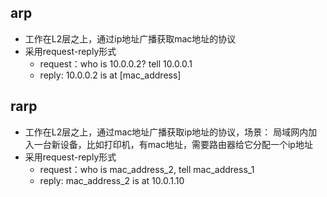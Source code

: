 ## arp

- 工作在L2层之上，通过ip地址广播获取mac地址的协议
- 采用request-reply形式
  - request：who is 10.0.0.2? tell 10.0.0.1
  - reply: 10.0.0.2 is at [mac_address]



## rarp

- 工作在L2层之上，通过mac地址广播获取ip地址的协议，场景： 局域网内加入一台新设备，比如打印机，有mac地址，需要路由器给它分配一个ip地址
- 采用request-reply形式
  - request：who is mac_address_2, tell mac_address_1
  - reply: mac_address_2 is at 10.0.1.10




